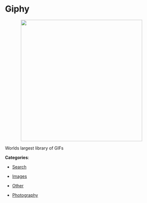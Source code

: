 # Giphy
<p align="center">
    <img width="400" src="https://raw.githubusercontent.com/apis-list/apis-list/apis/giphy/logo_256x256.png" />
</p>

Worlds largest library of GIFs



**Categories**:

- [Search](https://github.com/apis-list/apis-list#search)

- [Images](https://github.com/apis-list/apis-list#images)

- [Other](https://github.com/apis-list/apis-list#other)

- [Photography](https://github.com/apis-list/apis-list#photography)



